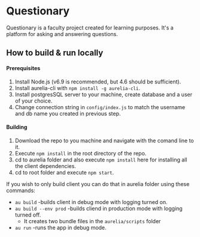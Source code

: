# Questionary
Questionary is a faculty project created for learning purposes. It's a platform for asking and answering questions.

## How to build & run locally

#### Prerequisites
1. Install Node.js (v6.9 is recommended, but 4.6 should be sufficient).
2. Install aurelia-cli with `npm install -g aurelia-cli`.
3. Install postgresSQL server to your machine, create database and a user of your choice.
4. Change connection string in `config/index.js` to match the username and db name you created in previous step.

#### Building
1. Download the repo to you machine and navigate with the comand line to it.
2. Execute `npm install` in the root directory of the repo.
3. cd to aurelia folder and also execute `npm install` here for installing all the client dependencies.
4. cd to root folder and execute `npm start`.

If you wish to only build client you can do that in aurelia folder using these commands:

* `au build` -builds client in debug mode with logging turned on.
* `au build --env prod` -builds cliend in production mode with logging turned off.
  * It creates two bundle files in the `aurelia/scripts` folder
* `au run` -runs the app in debug mode.
